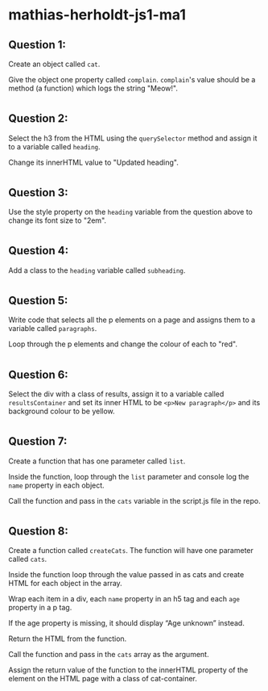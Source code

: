 # mathias-herholdt-js1-ma1

## Question 1:

Create an object called `cat`.

Give the object one property called `complain`. `complain`'s value should be a method (a function) which logs the string "Meow!".

#

## Question 2:

Select the h3 from the HTML using the `querySelector` method and assign it to a variable called `heading`.

Change its innerHTML value to "Updated heading".

#

## Question 3:

Use the style property on the `heading` variable from the question above to change its font size to "2em".

#

## Question 4:

Add a class to the `heading` variable called `subheading`.

#

## Question 5:

Write code that selects all the p elements on a page and assigns them to a variable called `paragraphs`.

Loop through the p elements and change the colour of each to "red".

#

## Question 6:

Select the div with a class of results, assign it to a variable called `resultsContainer` and set its inner HTML to be `<p>New paragraph</p>` and its background colour to be yellow.

#

## Question 7:

Create a function that has one parameter called `list`.

Inside the function, loop through the `list` parameter and console log the `name` property in each object.

Call the function and pass in the `cats` variable in the script.js file in the repo.

#

## Question 8:

Create a function called `createCats`. The function will have one parameter called `cats`.

Inside the function loop through the value passed in as cats and create HTML for each object in the array.

Wrap each item in a div, each `name` property in an h5 tag and each `age` property in a p tag.

If the age property is missing, it should display “Age unknown” instead.

Return the HTML from the function.

Call the function and pass in the `cats` array as the argument.

Assign the return value of the function to the innerHTML property of the element on the HTML page with a class of cat-container.
